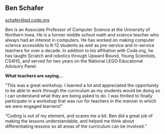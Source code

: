 ## Ben Schafer

[schafer@pd.code.org](mailto:schafer@pd.code.org)

Ben is an Associate Professor of Computer Science at the University of Northern Iowa. He is a former middle school math and science teacher who always had an interest in computers. He has worked on making computer science accessible to K-12 students as well as pre-service and in-service teachers for over a decade. In addition to his affiliation with Code.org, he has taught Scratch and robotics through Upward Bound, Young Scientists, CS4HS, and served for two years on the National LEGO Educational Advisory Panel.

**What teachers are saying…**

“This was a great workshop. I learned a lot and appreciated the opportunity to be able to work through the curriculum as my students would be doing so I can understand what they are being asked to do. I was thrilled to finally participate in a workshop that was run for teachers in the manner in which we were engaged learners!”

“Coding is out of my element, and scares me a bit. Ben did a great job of making the lessons understandable, and helped me think about differentiating lessons so all areas of the curriculum can be involved.”

